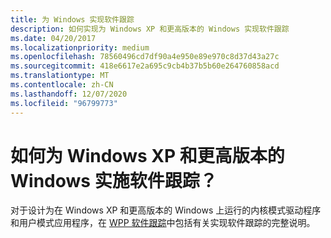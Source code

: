 ```yaml
---
title: 为 Windows 实现软件跟踪
description: 如何实现为 Windows XP 和更高版本的 Windows 实现软件跟踪
ms.date: 04/20/2017
ms.localizationpriority: medium
ms.openlocfilehash: 78560496cd7df90a4e950e89e970c8d37d43a27c
ms.sourcegitcommit: 418e6617e2a695c9cb4b37b5b60e264760858acd
ms.translationtype: MT
ms.contentlocale: zh-CN
ms.lasthandoff: 12/07/2020
ms.locfileid: "96799773"
---
```

# <a name="how-do-i-implement-software-tracing-for-windows-xp-and-later-versions-of-windows"></a>如何为 Windows XP 和更高版本的 Windows 实施软件跟踪？


对于设计为在 Windows XP 和更高版本的 Windows 上运行的内核模式驱动程序和用户模式应用程序，在 [WPP 软件跟踪](wpp-software-tracing.md)中包括有关实现软件跟踪的完整说明。

 

 





